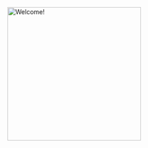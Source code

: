 <div>
<p><img align="left" src="https://c.tenor.com/mGgWY8RkgYMAAAAC/hello-world.gif" alt="Welcome!" width="300"/><p>



